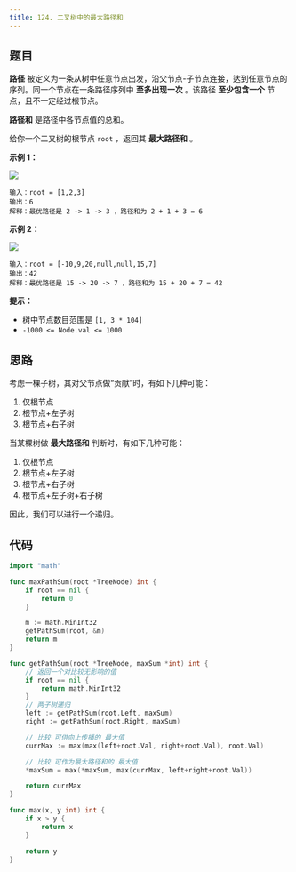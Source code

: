```yaml
---
title: 124. 二叉树中的最大路径和
---
```


## 题目

**路径** 被定义为一条从树中任意节点出发，沿父节点\-子节点连接，达到任意节点的序列。同一个节点在一条路径序列中 **至多出现一次** 。该路径 **至少包含一个** 节点，且不一定经过根节点。

**路径和** 是路径中各节点值的总和。

给你一个二叉树的根节点 `root` ，返回其 **最大路径和** 。

**示例 1：**

![](https://assets.leetcode.com/uploads/2020/10/13/exx1.jpg)

```
输入：root = [1,2,3]
输出：6
解释：最优路径是 2 -> 1 -> 3 ，路径和为 2 + 1 + 3 = 6
```

**示例 2：**

![](https://assets.leetcode.com/uploads/2020/10/13/exx2.jpg)

```
输入：root = [-10,9,20,null,null,15,7]
输出：42
解释：最优路径是 15 -> 20 -> 7 ，路径和为 15 + 20 + 7 = 42
```

**提示：**

- 树中节点数目范围是 `[1, 3 * 104]`
- `-1000 <= Node.val <= 1000`

## 思路

考虑一棵子树，其对父节点做“贡献”时，有如下几种可能：

1. 仅根节点
2. 根节点+左子树
3. 根节点+右子树

当某棵树做 **最大路径和** 判断时，有如下几种可能：

1. 仅根节点
2. 根节点+左子树
3. 根节点+右子树
4. 根节点+左子树+右子树

因此，我们可以进行一个递归。

## 代码

```go
import "math"

func maxPathSum(root *TreeNode) int {
	if root == nil {
		return 0
	}

	m := math.MinInt32
	getPathSum(root, &m)
	return m
}

func getPathSum(root *TreeNode, maxSum *int) int {
	// 返回一个对比较无影响的值
	if root == nil {
		return math.MinInt32
	}
	// 两子树递归
	left := getPathSum(root.Left, maxSum)
	right := getPathSum(root.Right, maxSum)

	// 比较 可供向上传播的 最大值
	currMax := max(max(left+root.Val, right+root.Val), root.Val)

	// 比较 可作为最大路径和的 最大值
	*maxSum = max(*maxSum, max(currMax, left+right+root.Val))

	return currMax
}

func max(x, y int) int {
	if x > y {
		return x
	}

	return y
}
```
